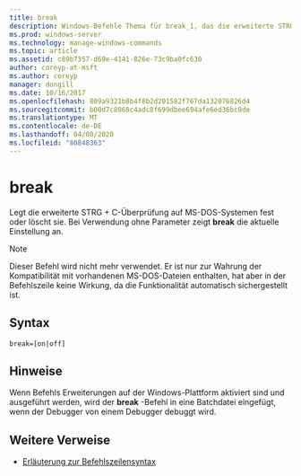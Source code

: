 ```yaml
---
title: break
description: Windows-Befehle Thema für break_1, das die erweiterte STRG + C-Überprüfung auf MS-DOS-Systemen festlegt oder löscht.
ms.prod: windows-server
ms.technology: manage-windows-commands
ms.topic: article
ms.assetid: c89b7357-d69e-4141-826e-73c9ba0fc630
author: coreyp-at-msft
ms.author: coreyp
manager: dongill
ms.date: 10/16/2017
ms.openlocfilehash: 809a9321b8b4f8b2d201582f767da132076826d4
ms.sourcegitcommit: b00d7c8968c4adc8f699dbee694afe6ed36bc9de
ms.translationtype: MT
ms.contentlocale: de-DE
ms.lasthandoff: 04/08/2020
ms.locfileid: "80848363"
---
```

# <a name="break"></a>break

Legt die erweiterte STRG + C-Überprüfung auf MS-DOS-Systemen fest oder löscht sie. Bei Verwendung ohne Parameter zeigt **break** die aktuelle Einstellung an.

> [!NOTE]
> Dieser Befehl wird nicht mehr verwendet. Er ist nur zur Wahrung der Kompatibilität mit vorhandenen MS-DOS-Dateien enthalten, hat aber in der Befehlszeile keine Wirkung, da die Funktionalität automatisch sichergestellt ist.

## <a name="syntax"></a>Syntax

```
break=[on|off]
```

## <a name="remarks"></a>Hinweise

Wenn Befehls Erweiterungen auf der Windows-Plattform aktiviert sind und ausgeführt werden, wird der **break** -Befehl in eine Batchdatei eingefügt, wenn der Debugger von einem Debugger debuggt wird.

## <a name="additional-references"></a>Weitere Verweise

- [Erläuterung zur Befehlszeilensyntax](command-line-syntax-key.md)